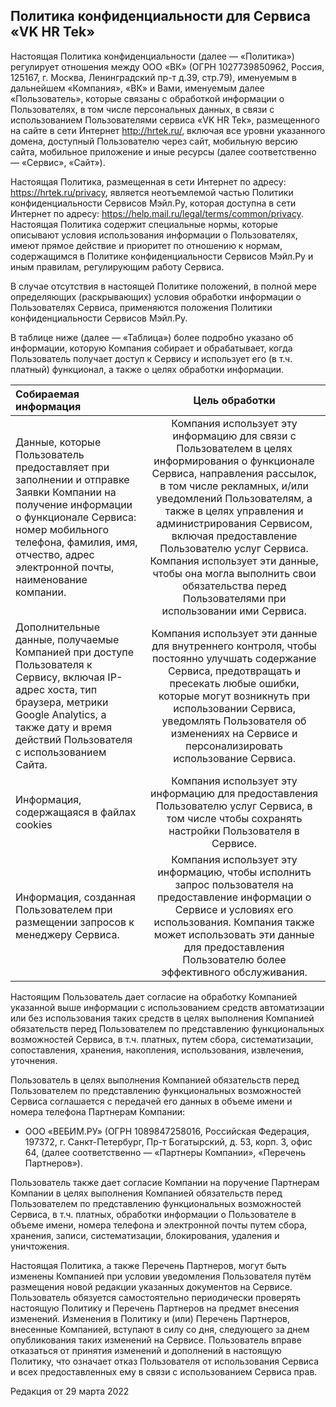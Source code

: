 ## Политика конфиденциальности для Сервиса «VK HR Tek»

Настоящая Политика конфиденциальности (далее — «Политика») регулирует отношения между ООО «ВК» (ОГРН 1027739850962, Россия, 125167, г. Москва, Ленинградский пр-т д.39, стр.79), именуемым в дальнейшем «Компания», «ВК» и Вами, именуемым далее «Пользователь», которые связаны с обработкой информации о Пользователях, в том числе персональных данных, в связи с использованием Пользователями сервиса «VK HR Tek», размещенного на сайте в сети Интернет http://hrtek.ru/, включая все уровни указанного домена, доступный Пользователю через сайт, мобильную версию сайта, мобильное приложение и иные ресурсы (далее соответственно — «Сервис», «Сайт»).

Настоящая Политика, размещенная в сети Интернет по адресу: https://hrtek.ru/privacy, является неотъемлемой частью Политики конфиденциальности Сервисов Мэйл.Ру, которая доступна в сети Интернет по адресу: https://help.mail.ru/legal/terms/common/privacy. Настоящая Политика содержит специальные нормы, которые описывают условия использования информации о Пользователях, имеют прямое действие и приоритет по отношению к нормам, содержащимся в Политике конфиденциальности Сервисов Мэйл.Ру и иным правилам, регулирующим работу Сервиса.

В случае отсутствия в настоящей Политике положений, в полной мере определяющих (раскрывающих) условия обработки информации о Пользователях Сервиса, применяются положения Политики конфиденциальности Сервисов Мэйл.Ру.

В таблице ниже (далее — «Таблица») более подробно указано об информации, которую Компания собирает и обрабатывает, когда Пользователь получает доступ к Сервису и использует его (в т.ч. платный) функционал, а также о целях обработки информации.

| Собираемая информация               | Цель обработки                                  |
| :---                                | :----:                                          | 
| Данные, которые Пользователь предоставляет при заполнении и отправке Заявки Компании на получение информации о функционале Сервиса: номер мобильного телефона, фамилия, имя, отчество, адрес электронной почты, наименование компании.  | Компания использует эту информацию для связи с Пользователем в целях информирования о функционале Сервиса, направления рассылок, в том числе рекламных, и/или уведомлений Пользователям, а также в целях управления и администрирования Сервисом, включая предоставление Пользователю услуг Сервиса. Компания использует эти данные, чтобы она могла выполнить свои обязательства перед Пользователями при использовании ими Сервиса. | 
|  Дополнительные данные, получаемые Компанией при доступе Пользователя к Сервису, включая IP-адрес хоста, тип браузера, метрики Google Analytics, а также дату и время действий Пользователя с использованием Сайта.  | Компания использует эти данные для внутреннего контроля, чтобы постоянно улучшать содержание Сервиса, предотвращать и пресекать любые ошибки, которые могут возникнуть при использовании Сервиса, уведомлять Пользователя об изменениях на Сервисе и персонализировать использование Сервиса.  | 
 | Информация, содержащаяся в файлах cookies    | Компания использует эту информацию для предоставления Пользователю услуг Сервиса, в том числе чтобы сохранять настройки Пользователя в Сервисе. | 
 | Информация, созданная Пользователем при размещении запросов к менеджеру Сервиса.  | Компания использует эту информацию, чтобы исполнить запрос пользователя на предоставление информации о Сервисе и условиях его использования. Компания также может использовать эти данные для предоставления Пользователю более эффективного обслуживания. | 


Настоящим Пользователь дает согласие на обработку Компанией указанной выше информации с использованием средств автоматизации или без использования таких средств в целях выполнения Компанией обязательств перед Пользователем по представлению функциональных возможностей Сервиса, в т.ч. платных, путем сбора, систематизации, сопоставления, хранения, накопления, использования, извлечения, уточнения.

Пользователь в целях выполнения Компанией обязательств перед Пользователем по представлению функциональных возможностей Сервиса соглашается с передачей его данных в объеме имени и номера телефона Партнерам Компании:

- ООО «ВЕБИМ.РУ» (ОГРН 1089847258016, Российская Федерация, 197372, г. Санкт-Петербург, Пр-т Богатырский, д. 53, корп. 3, офис 64,
(далее соответственно — «Партнеры Компании», «Перечень Партнеров»).

Пользователь также дает согласие Компании на поручение Партнерам Компании в целях выполнения Компанией обязательств перед Пользователем по представлению функциональных возможностей Сервиса, в т.ч. платных, обработки информации о Пользователе в объеме имени, номера телефона и электронной почты путем сбора, хранения, записи, систематизации, блокирования, удаления и уничтожения.

Настоящая Политика, а также Перечень Партнеров, могут быть изменены Компанией при условии уведомления Пользователя путём размещения новой редакции указанных документов на Сервисе. Пользователь обязуется самостоятельно периодически проверять настоящую Политику и Перечень Партнеров на предмет внесения изменений. Изменения в Политику и (или) Перечень Партнеров, внесенные Компанией, вступают в силу со дня, следующего за днем опубликования таких изменений на Сервисе. Пользователь вправе отказаться от принятия изменений и дополнений в настоящую Политику, что означает отказ Пользователя от использования Сервиса и всех предоставленных ему в связи с использованием Сервиса прав.


Редакция от 29 марта 2022
